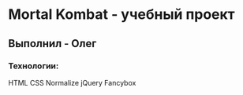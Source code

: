 # Mortal Kombat - учебный проект
## Выполнил - Олег
### Технологии:
HTML
CSS
Normalize
jQuery
Fancybox
